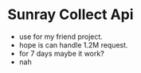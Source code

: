 # Sunray Collect Api

- use for my friend project.
- hope is can handle 1.2M request.
- for 7 days maybe it work?
- nah
